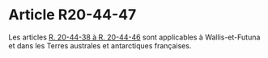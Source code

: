 # Article R20-44-47

Les articles [R. 20-44-38 à R. 20-44-46][1] sont applicables à Wallis-et-Futuna et dans les Terres australes et antarctiques françaises.

 [1]: /affichCodeArticle.do?cidTexte=LEGITEXT000006070987&idArticle=LEGIARTI000031350559&dateTexte=&categorieLien=id